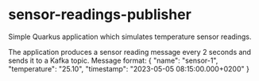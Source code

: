 # sensor-readings-publisher
Simple Quarkus application which simulates temperature sensor readings.

The application produces a sensor reading message every 2 seconds and sends it to a Kafka topic.
Message format:
{
  "name": "sensor-1",
  "temperature": "25.10",
  "timestamp": "2023-05-05 08:15:00.000+0200"
}
